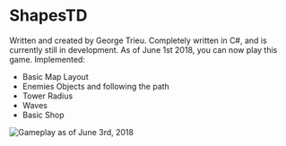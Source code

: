 # ShapesTD
Written and created by George Trieu.
Completely written in C#, and is currently still in development.
As of June 1st 2018, you can now play this game.
Implemented:
- Basic Map Layout
- Enemies Objects and following the path
- Tower Radius
- Waves
- Basic Shop

![Gameplay as of June 3rd, 2018](https://i.imgur.com/7psBRX6.png)
